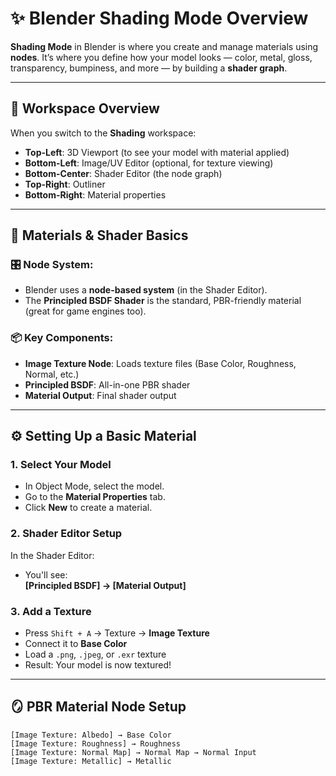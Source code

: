 # ✨ Blender Shading Mode Overview

**Shading Mode** in Blender is where you create and manage materials using **nodes**. It’s where you define how your model looks — color, metal, gloss, transparency, bumpiness, and more — by building a **shader graph**.

---

## 🌌 Workspace Overview

When you switch to the **Shading** workspace:

- **Top-Left**: 3D Viewport (to see your model with material applied)
- **Bottom-Left**: Image/UV Editor (optional, for texture viewing)
- **Bottom-Center**: Shader Editor (the node graph)
- **Top-Right**: Outliner
- **Bottom-Right**: Material properties

---

## 🎨 Materials & Shader Basics

### 🎛️ Node System:
- Blender uses a **node-based system** (in the Shader Editor).
- The **Principled BSDF Shader** is the standard, PBR-friendly material (great for game engines too).

### 📦 Key Components:
- **Image Texture Node**: Loads texture files (Base Color, Roughness, Normal, etc.)
- **Principled BSDF**: All-in-one PBR shader
- **Material Output**: Final shader output

---

## ⚙️ Setting Up a Basic Material

### 1. **Select Your Model**
- In Object Mode, select the model.
- Go to the **Material Properties** tab.
- Click **New** to create a material.

### 2. **Shader Editor Setup**
In the Shader Editor:
- You'll see:  
  **[Principled BSDF] → [Material Output]**

### 3. **Add a Texture**
- Press `Shift + A` → Texture → **Image Texture**
- Connect it to **Base Color**
- Load a `.png`, `.jpeg`, or `.exr` texture
- Result: Your model is now textured!

---

## 🪞 PBR Material Node Setup

```plaintext
[Image Texture: Albedo] → Base Color
[Image Texture: Roughness] → Roughness
[Image Texture: Normal Map] → Normal Map → Normal Input
[Image Texture: Metallic] → Metallic
